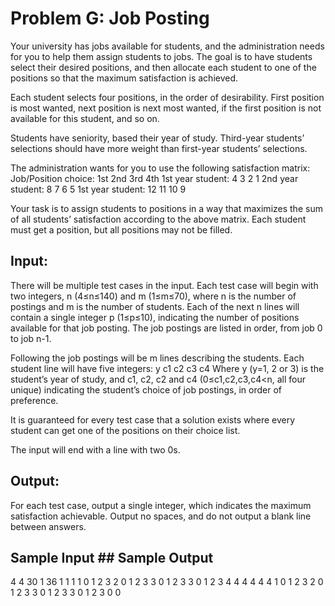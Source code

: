 # Problem G: Job Posting

Your university has jobs available for students, and the administration needs for you to help them assign students to jobs. The goal is to have students select their desired positions, and then allocate each student to one of the positions so that the maximum satisfaction is achieved.

Each student selects four positions, in the order of desirability. First position is most wanted, next position is next most wanted, if the first position is not available for this student, and so on.

Students have seniority, based their year of study. Third-year students’ selections should have more weight than first-year students’ selections.

The administration wants for you to use the following satisfaction matrix:
Job/Position choice:    1st    2nd    3rd    4th
1st year student:        4     3       2      1
2nd year student:        8     7       6      5
1st year student:        12    11      10     9

Your task is to assign students to positions in a way that maximizes the sum of
all students’ satisfaction according to the above matrix. Each student must get a
position, but all positions may not be filled.

## Input:
There will be multiple test cases in the input. Each test case will begin with two integers, n (4≤n≤140) and m (1≤m≤70), where n is the number of postings and m is the number of students. Each of the next n lines will contain a single integer p (1≤p≤10), indicating the number of positions available for that job posting. The job postings are listed in order, from job 0 to job n-1.

Following the job postings will be m lines describing the students. Each student line will have five integers:
      y c1 c2 c3 c4
Where y (y=1, 2 or 3) is the student’s year of study, and c1, c2, c2 and c4 (0≤c1,c2,c3,c4<n, all four unique) indicating the student’s choice of job postings, in order of preference.

It is guaranteed for every test case that a solution exists where every student can get one of the positions on their choice list.

The input will end with a line with two 0s.

## Output:
For each test case, output a single integer, which indicates the maximum satisfaction achievable. Output no spaces, and do not output a blank line between answers.

## Sample Input                   ## Sample Output
4 4                                  30
1                                    36
1
1
1
1 0 1 2 3
2 0 1 2 3
3 0 1 2 3
3 0 1 2 3
4 4
4
4
4
4
1 0 1 2 3
2 0 1 2 3
3 0 1 2 3
3 0 1 2 3
0 0
